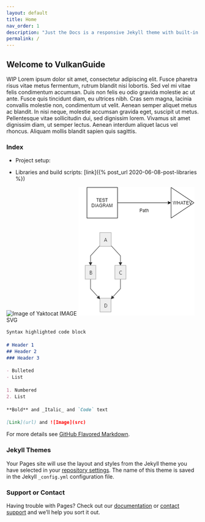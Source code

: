 ```yaml
---
layout: default
title: Home
nav_order: 1
description: "Just the Docs is a responsive Jekyll theme with built-in search that is easily customizable and hosted on GitHub Pages."
permalink: /
---
```



## Welcome to VulkanGuide

WIP
Lorem ipsum dolor sit amet, consectetur adipiscing elit. Fusce pharetra risus vitae metus fermentum, rutrum blandit nisi lobortis. Sed vel mi vitae felis condimentum accumsan. Duis non felis eu odio gravida molestie ac ut ante. Fusce quis tincidunt diam, eu ultrices nibh. Cras sem magna, lacinia convallis molestie non, condimentum ut velit. Aenean semper aliquet metus ac blandit. In nisi neque, molestie accumsan gravida eget, suscipit ut metus. Pellentesque vitae sollicitudin dui, sed dignissim lorem. Vivamus sit amet dignissim diam, ut semper lectus. Aenean interdum aliquet lacus vel rhoncus. Aliquam mollis blandit sapien quis sagittis.



### Index


- Project setup: 

- Libraries and build scripts: [link]({% post_url 2020-06-08-post-libraries %})


![Image of Yaktocat](https://octodex.github.com/images/yaktocat.png)
IMAGE
![My helpful screenshot](/diagrams/test.png)
SVG

```markdown
Syntax highlighted code block

# Header 1
## Header 2
### Header 3

- Bulleted
- List

1. Numbered
2. List

**Bold** and _Italic_ and `Code` text

[Link](url) and ![Image](src)
```

For more details see [GitHub Flavored Markdown](https://guides.github.com/features/mastering-markdown/).

### Jekyll Themes

Your Pages site will use the layout and styles from the Jekyll theme you have selected in your [repository settings](https://github.com/vblanco20-1/vulkan-guide/settings). The name of this theme is saved in the Jekyll `_config.yml` configuration file.

### Support or Contact

Having trouble with Pages? Check out our [documentation](https://help.github.com/categories/github-pages-basics/) or [contact support](https://github.com/contact) and we’ll help you sort it out.
